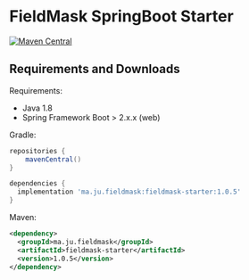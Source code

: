 # FieldMask SpringBoot Starter


[![Maven Central](https://img.shields.io/maven-central/v/ma.ju.fieldmask/fieldmask-starter.svg?label=Maven%20Central)](https://search.maven.org/search?q=g:%22ma.ju.fieldmask%22%20AND%20a:%22fieldmask-starter%22)

## Requirements and Downloads

Requirements:

* Java 1.8
* Spring Framework Boot > 2.x.x (web)

Gradle:

```gradle
repositories {
    mavenCentral()
}

dependencies {
  implementation 'ma.ju.fieldmask:fieldmask-starter:1.0.5'
}
```

Maven:

```xml
<dependency>
  <groupId>ma.ju.fieldmask</groupId>
  <artifactId>fieldmask-starter</artifactId>
  <version>1.0.5</version>
</dependency>
```